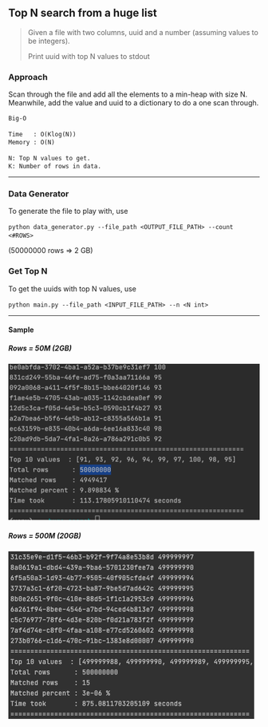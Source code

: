 ## Top N search from a huge list


> Given a file with two columns, uuid and a number (assuming values to be integers).
> 
> Print uuid with top N values to stdout


### Approach

Scan through the file and add all the elements to a min-heap with size N.
Meanwhile, add the value and uuid to a dictionary to do a one scan through.

```
Big-O

Time   : O(Klog(N))
Memory : O(N)

N: Top N values to get. 
K: Number of rows in data.
```

---

### Data Generator
To generate the file to play with, use

`python data_generator.py --file_path <OUTPUT_FILE_PATH> --count <#ROWS>`

(50000000 rows => 2 GB)


### Get Top N 
To get the uuids with top N values, use

`python main.py --file_path <INPUT_FILE_PATH> --n <N int>`

---

#### Sample

##### Rows = 50M (2GB)

![img.png](img.png)


##### Rows = 500M (20GB)

![img_2.png](img_2.png)

